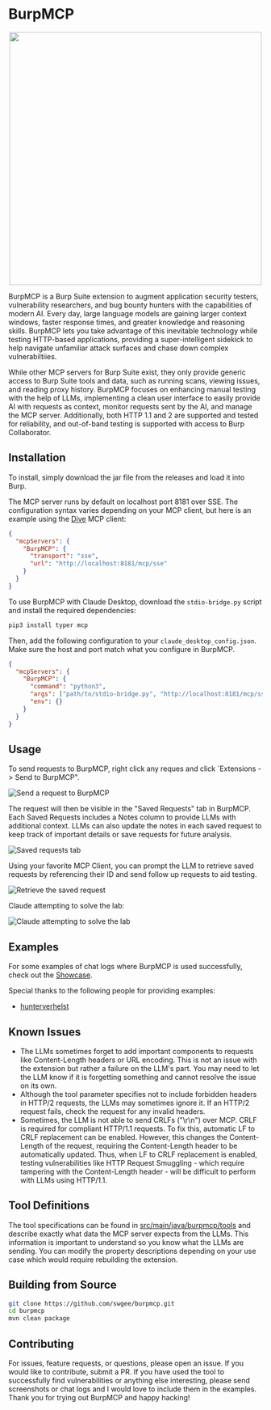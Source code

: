 # BurpMCP

<p align="center">
    <picture>
      <img src="assets/cover_image.png" width="500">
    </picture>
</p>

BurpMCP is a Burp Suite extension to augment application security testers, vulnerability researchers, and bug bounty hunters with the capabilities of modern AI. Every day, large language models are gaining larger context windows, faster response times, and greater knowledge and reasoning skills. BurpMCP lets you take advantage of this inevitable technology while testing HTTP-based applications, providing a super-intelligent sidekick to help navigate unfamiliar attack surfaces and chase down complex vulnerabiltiies.

While other MCP servers for Burp Suite exist, they only provide generic access to Burp Suite tools and data, such as running scans, viewing issues, and reading proxy history. BurpMCP focuses on enhancing manual testing with the help of LLMs, implementing a clean user interface to easily provide AI with requests as context, monitor requests sent by the AI, and manage the MCP server. Additionally, both HTTP 1.1 and 2 are supported and tested for reliability, and out-of-band testing is supported with access to Burp Collaborator.

## Installation

To install, simply download the jar file from the releases and load it into Burp.

The MCP server runs by default on localhost port 8181 over SSE. The configuration syntax varies depending on your MCP client, but here is an example using the [Dive](https://github.com/OpenAgentPlatform/Dive) MCP client:

```json
{
  "mcpServers": {
    "BurpMCP": {
      "transport": "sse",
      "url": "http://localhost:8181/mcp/sse"
    }
  }
}
```

To use BurpMCP with Claude Desktop, download the `stdio-bridge.py` script and install the required dependencies:

```sh
pip3 install typer mcp
```

Then, add the following configuration to your `claude_desktop_config.json`. Make sure the host and port match what you configure in BurpMCP.

```json
{
  "mcpServers": {
    "BurpMCP": {
      "command": "python3",
      "args": ["path/to/stdio-bridge.py", "http://localhost:8181/mcp/sse"],
      "env": {}
    }
  }
}
```

## Usage

To send requests to BurpMCP, right click any reques and click `Extensions -> Send to BurpMCP".

![Send a request to BurpMCP](assets/send_to_burpmcp.png)

The request will then be visible in the "Saved Requests" tab in BurpMCP. Each Saved Requests includes a Notes column to provide LLMs with additional context. LLMs can also update the notes in each saved request to keep track of important details or save requests for future analysis.

![Saved requests tab](assets/saved_requests.png)

Using your favorite MCP Client, you can prompt the LLM to retrieve saved requests by referencing their ID and send follow up requests to aid testing.

![Retrieve the saved request](assets/retrieve_saved_request.png)

Claude attempting to solve the lab:

![Claude attempting to solve the lab](assets/autonomous_testing.png)

## Examples

For some examples of chat logs where BurpMCP is used successfully, check out the [Showcase](Showcase).

Special thanks to the following people for providing examples:

- [hunterverhelst](https://github.com/hunterverhelst)

## Known Issues

- The LLMs sometimes forget to add important components to requests like Content-Length headers or URL encoding. This is not an issue with the extension but rather a failure on the LLM's part. You may need to let the LLM know if it is forgetting something and cannot resolve the issue on its own.
- Although the tool parameter specifies not to include forbidden headers in HTTP/2 requests, the LLMs may sometimes ignore it. If an HTTP/2 request fails, check the request for any invalid headers.
- Sometimes, the LLM is not able to send CRLFs ("\r\n") over MCP. CRLF is required for compliant HTTP/1.1 requests. To fix this, automatic LF to CRLF replacement can be enabled. However, this changes the Content-Length of the request, requiring the Content-Length header to be automatically updated. Thus, when LF to CRLF replacement is enabled, testing vulnerabilities like HTTP Request Smuggling - which require tampering with the Content-Length header - will be difficult to perform with LLMs using HTTP/1.1.

## Tool Definitions

The tool specifications can be found in [src/main/java/burpmcp/tools](src/main/java/burpmcp/tools) and describe exactly what data the MCP server expects from the LLMs. This information is important to understand so you know what the LLMs are sending. You can modify the property descriptions depending on your use case which would require rebuilding the extension.

## Building from Source

```bash
git clone https://github.com/swgee/burpmcp.git
cd burpmcp
mvn clean package
```

## Contributing

For issues, feature requests, or questions, please open an issue. If you would like to contribute, submit a PR. If you have used the tool to successfully find vulnerabilities or anything else interesting, please send screenshots or chat logs and I would love to include them in the examples. Thank you for trying out BurpMCP and happy hacking!
